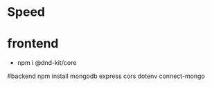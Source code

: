 # Speed

# frontend
- npm i @dnd-kit/core

#backend
npm install mongodb express cors dotenv connect-mongo 
